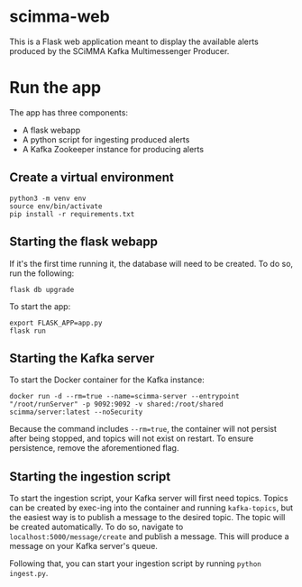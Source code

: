 # scimma-web

This is a Flask web application meant to display the available alerts produced by the SCiMMA Kafka Multimessenger Producer.

# Run the app

The app has three components:
- A flask webapp
- A python script for ingesting produced alerts
- A Kafka Zookeeper instance for producing alerts

## Create a virtual environment

```
python3 -m venv env
source env/bin/activate
pip install -r requirements.txt
```

## Starting the flask webapp

If it's the first time running it, the database will need to be created. To do so, run the following:

``flask db upgrade``

To start the app:

```
export FLASK_APP=app.py
flask run
```

## Starting the Kafka server

To start the Docker container for the Kafka instance:

``docker run -d --rm=true --name=scimma-server --entrypoint "/root/runServer" -p 9092:9092 -v shared:/root/shared scimma/server:latest --noSecurity``

Because the command includes ``--rm=true``, the container will not persist after being stopped, and topics will not exist on restart. To ensure persistence, remove the aforementioned flag.

## Starting the ingestion script

To start the ingestion script, your Kafka server will first need topics. Topics can be created by exec-ing into the container and running ``kafka-topics``, but the easiest way is to publish a message to the desired topic. The topic will be created automatically. To do so, navigate to ``localhost:5000/message/create`` and publish a message. This will produce a message on your Kafka server's queue.

Following that, you can start your ingestion script by running ``python ingest.py``.
